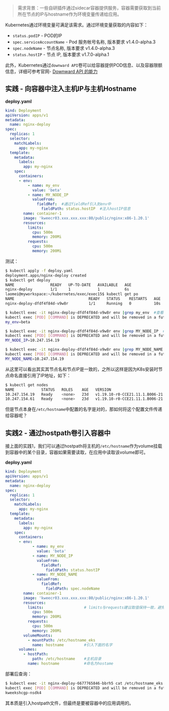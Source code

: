 > 需求背景：一些自研插件通过sidecar容器提供服务，容器需要获取到当前所在节点的IP与hostname作为环境变量传递给应用。

Kubernetes通过环境变量可满足该需求。通过环境变量获取的内容如下：

- `status.podIP` - POD的IP
- `spec.serviceAccountName` - Pod 服务帐号名称, 版本要求 v1.4.0-alpha.3
- `spec.nodeName` - 节点名称, 版本要求 v1.4.0-alpha.3
- `status.hostIP` - 节点 IP, 版本要求 v1.7.0-alpha.1

此外，Kubernetes通过`downward API`卷可以给容器提供POD信息、以及容器限额信息，详细可参考官网- [Downward API 的能力](https://kubernetes.io/zh/docs/tasks/inject-data-application/downward-api-volume-expose-pod-information/#downward-api-%E7%9A%84%E8%83%BD%E5%8A%9B)

## 实践 - 向容器中注入主机IP与主机Hostname

**deploy.yaml**

```yaml
kind: Deployment
apiVersion: apps/v1
metadata:
  name: nginx-deploy
spec:
  replicas: 1
  selector:
    matchLabels:
      app: my-nginx
  template:
    metadata:
      labels:
        app: my-nginx
    spec:
      containers:
      - env:
          - name: my_env  
            value: 'beta'
          - name: MY_NODE_IP
            valueFrom:
              fieldRef:  #通过fieldRef引入到env中
                fieldPath: status.hostIP  #注入hostIP信息
        name: container-1
        image: 'kweecr03.xxx.xxx.xxx:80/public/nginx:x86-1.20.1'
        resources:
          limits:       
            cpu: 500m
            memory: 200Mi
          requests:
            cpu: 500m
            memory: 200Mi
```

测试：

```bash
$ kubectl apply -f deploy.yaml
deployment.apps/nginx-deploy created
$ kubectl get deploy
NAME                READY   UP-TO-DATE   AVAILABLE   AGE
nginx-deploy        1/1     1            1           6s
laomei@myworkspace:~/kubernetes/exec/exec15$ kubectl get po
NAME                                 READY   STATUS    RESTARTS   AGE
nginx-deploy-dfdf4f84d-v9w8r         1/1     Running   0          10s

$ kubectl exec -it nginx-deploy-dfdf4f84d-v9w8r env |grep my_env  #查看容器的环境变量my_env
kubectl exec [POD] [COMMAND] is DEPRECATED and will be removed in a future version. Use kubectl exec [POD] -- [COMMAND] instead.
my_env=beta

$ kubectl exec -it nginx-deploy-dfdf4f84d-v9w8r env |grep MY_NODE_IP  #查看容器的环境变量MY_NODE_IP
kubectl exec [POD] [COMMAND] is DEPRECATED and will be removed in a future version. Use kubectl exec [POD] -- [COMMAND] instead.
MY_NODE_IP=10.247.154.19

$ kubectl exec -it nginx-deploy-dfdf4f84d-v9w8r env |grep MY_NODE_NAME  #查看容器的环境变量MY_NODE_NAME
kubectl exec [POD] [COMMAND] is DEPRECATED and will be removed in a future version. Use kubectl exec [POD] -- [COMMAND] instead.
MY_NODE_NAME=10.247.154.19
```

从这里可以看出其实其节点名和节点IP是一致的，之所以这样是因为K8s安装时节点命名直接引用了IP地址，如下：

```bash
$ kubectl get nodes
NAME            STATUS   ROLES    AGE   VERSION
10.247.154.19   Ready    <none>   23d   v1.19.10-r0-CCE21.11.1.B006-21.11.1.B006
10.247.154.61   Ready    <none>   23d   v1.19.10-r0-CCE21.11.1.B006-21.11.1.B006
```

但是节点本身在`/etc/hostname`中配置的名字是对的，那如何将这个配置文件传递给容器呢？

## 实践2 - 通过hostpath卷引入容器中

接上面的实践1，我们可以通过hostpath将主机的`/etc/hostname`作为volume挂载到容器中的某个目录，容器如果需要读取，在应用中读取该volume即可。

**deploy.yaml**

```yaml
kind: Deployment
apiVersion: apps/v1
metadata:
  name: nginx-deploy
spec:
  replicas: 1
  selector:
    matchLabels:
      app: my-nginx
  template:
    metadata:
      labels:
        app: my-nginx
    spec:
      containers:
      - env:
            - name: my_env
              value: 'beta'
            - name: MY_NODE_IP
              valueFrom:
                fieldRef:
                  fieldPath: status.hostIP
            - name: MY_NODE_NAME
              valueFrom:
                fieldRef:
                  fieldPath: spec.nodeName
        name: container-1
        image: 'kweecr03.xxx.xxx.xxx:80/public/nginx:x86-1.20.1'
        resources:
          limits:                  # limits与requests建议取值保持一致，避免扩缩容过程中出现震荡
            cpu: 500m
            memory: 200Mi
          requests:
            cpu: 500m
            memory: 200Mi
        volumeMounts:
          - mountPath: /etc/hostname_eks
            name: hostname         #引入下面的名字
      volumes:
        - hostPath:
            path: /etc/hostname    #主机目录
          name: hostname           #命名为hostame
```

部署后查询：

```bash
$ kubectl exec -it nginx-deploy-6677765846-bbrh5 cat /etc/hostname_eks
kubectl exec [POD] [COMMAND] is DEPRECATED and will be removed in a future version. Use kubectl exec [POD] -- [COMMAND] instead.
kweekshcgp-nsdk4
```

其本质是引入hostpath文件，但最终是要被容器中的应用调用的。